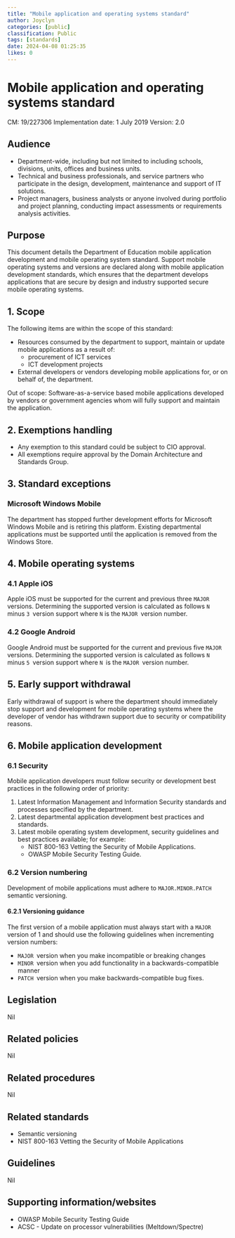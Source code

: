 ```yaml
---
title: "Mobile application and operating systems standard"
author: Joyclyn
categories: [public]
classification: Public
tags: [standards]
date: 2024-04-08 01:25:35 
likes: 0
---
```


# Mobile application and operating systems standard
CM: 19/227306
Implementation date: 1 July 2019
Version: 2.0

## Audience
* Department-wide, including but not limited to including schools, divisions, units, offices and business units.
* Technical and business professionals, and service partners who participate in the design, development, maintenance and support of IT solutions. 
* Project managers, business analysts or anyone involved during portfolio and project planning, conducting impact assessments or requirements analysis activities.

## Purpose
This document details the Department of Education mobile application development and mobile operating system standard. Support mobile operating systems and versions are declared along with mobile application development standards, which ensures that the department develops applications that are secure by design and industry supported secure mobile operating systems.

## 1. Scope
The following items are within the scope of this standard: 
* Resources consumed by the department to support, maintain or update mobile applications as a result of: 
    * procurement of ICT services
    * ICT development projects
* External developers or vendors developing mobile applications for, or on behalf of, the department.

Out of scope: Software-as-a-service based mobile applications developed by vendors or government agencies whom will fully support and maintain the application.

## 2. Exemptions handling
* Any exemption to this standard could be subject to CIO approval.
* All exemptions require approval by the Domain Architecture and Standards Group.

## 3. Standard exceptions
### Microsoft Windows Mobile
The department has stopped further development efforts for Microsoft Windows Mobile and is retiring this platform. Existing departmental applications must be supported until the application is removed from the Windows Store.

## 4. Mobile operating systems
### 4.1 Apple iOS

Apple iOS must be supported for the current and previous three `MAJOR `versions.
Determining the supported version is calculated as follows `N `minus `3 `version support where `N` is the `MAJOR `version number.

### 4.2 Google Android
Google Android must be supported for the current and previous five `MAJOR `versions. 
Determining the supported version is calculated as follows `N `minus `5 `version support where `N `is the `MAJOR `version number.

## 5. Early support withdrawal 
Early withdrawal of support is where the department should immediately stop support and development for mobile operating systems where the developer of vendor has withdrawn support due to security or compatibility reasons. 

## 6. Mobile application development
### 6.1 Security 
Mobile application developers must follow security or development best practices in the following order of priority: 
1. Latest Information Management and Information Security standards and processes specified by the department.
2. Latest departmental application development best practices and standards. 
3. Latest mobile operating system development, security guidelines and best practices available; for example: 
    * NIST 800-163 Vetting the Security of Mobile Applications.
    * OWASP Mobile Security Testing Guide.  

### 6.2 Version numbering
Development of mobile applications must adhere to `MAJOR.MINOR.PATCH` semantic versioning. 

#### 6.2.1 Versioning guidance
The first version of a mobile application must always start with a `MAJOR `version of 1 and should use the following guidelines when incrementing version numbers:
*  `MAJOR `version when you make incompatible or breaking changes
* `MINOR `version when you add functionality in a backwards-compatible manner
* `PATCH `version when you make backwards-compatible bug fixes.

## Legislation
Nil

## Related policies
Nil

## Related procedures
Nil

## Related standards
* Semantic versioning
* NIST 800-163 Vetting the Security of Mobile Applications

## Guidelines
Nil

## Supporting information/websites
* OWASP Mobile Security Testing Guide
* ACSC - Update on processor vulnerabilities (Meltdown/Spectre)
